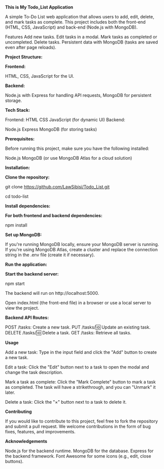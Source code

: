 **This is My Todo_List Application**

A simple To-Do List web application that allows users to add, edit, delete, and mark tasks as complete. This project includes both the front-end (HTML, CSS, JavaScript) and back-end (Node.js with MongoDB).

Features Add new tasks. Edit tasks in a modal. Mark tasks as completed or uncompleted. Delete tasks. Persistent data with MongoDB (tasks are saved even after page reloads).

**Project Structure:**

**Frontend:**

HTML, CSS, JavaScript for the UI.

**Backend:**

Node.js with Express for handling API requests, MongoDB for persistent storage.

**Tech Stack:**

Frontend: HTML CSS JavaScript (for dynamic UI) Backend: 

Node.js
Express
MongoDB (for storing tasks)

**Prerequisites:**

Before running this project, make sure you have the following installed:

Node.js MongoDB (or use MongoDB Atlas for a cloud solution)

**Installation:**

**Clone the repository:**

git clone https://github.com/LawSibisi/Todo_List.git 

cd todo-list

**Install dependencies:**

**For both frontend and backend dependencies:**

npm install

**Set up MongoDB:**

If you're running MongoDB locally, ensure your MongoDB server is running. If you're using MongoDB Atlas, create a cluster and replace the connection string in the .env file (create it if necessary).

**Run the application:**

**Start the backend server:**

npm start

The backend will run on http://localhost:5000.

Open index.html (the front-end file) in a browser or use a local server to view the project.

**Backend API Routes:**

POST /tasks: Create a new task.
PUT /tasks/:id: Update an existing task.
DELETE /tasks/:id: Delete a task.
GET /tasks: Retrieve all tasks.

**Usage**

Add a new task: Type in the input field and click the "Add" button to create a new task.

Edit a task: Click the "Edit" button next to a task to open the modal and change the task description.

Mark a task as complete: Click the "Mark Complete" button to mark a task as completed. The task will have a strikethrough, and you can "Unmark" it later.

Delete a task: Click the "×" button next to a task to delete it.

**Contributing**

If you would like to contribute to this project, feel free to fork the repository and submit a pull request. We welcome contributions in the form of bug fixes, features, and improvements.

**Acknowledgements**

Node.js for the backend runtime. MongoDB for the database. Express for the backend framework. Font Awesome for some icons (e.g., edit, close buttons).
